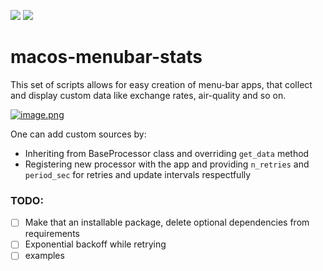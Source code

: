 ![](https://img.shields.io/badge/python-3.6%2C3.7%2C3.8%2C3.9-blue)
![](https://img.shields.io/badge/os-macOS-brightgreen)
# macos-menubar-stats
This set of scripts allows for easy creation of menu-bar apps, that collect and display custom data like exchange rates, air-quality and so on. 

[![image.png](https://i.postimg.cc/TY5M6syd/image.png)](https://postimg.cc/zVNPw0S6)

One can add custom sources by:
 - Inheriting from BaseProcessor class and overriding `get_data` method
 - Registering new processor with the app and providing `n_retries` and `period_sec` for retries and update intervals respectfully

### TODO:
- [ ] Make that an installable package, delete optional dependencies from requirements
- [ ] Exponential backoff while retrying
- [ ] examples
